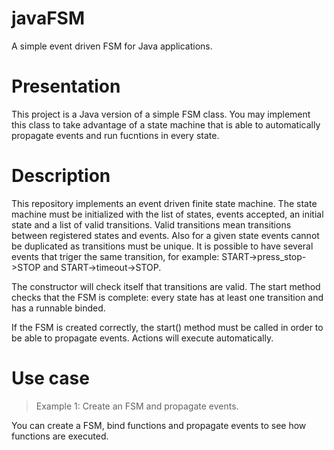 # javaFSM

A simple event driven FSM for Java applications.

# Presentation

This project is a Java version of a simple FSM class. You may implement this class to take 
advantage of a state machine that is able to automatically propagate events and run fucntions
in every state.

# Description

This repository implements an event driven finite state machine. The state machine must be initialized with the list of states, events
accepted, an initial state and a list of valid transitions. Valid transitions mean transitions between registered states and events. 
Also for a given state events cannot be duplicated as transitions must be unique. It is possible to have several events that triger the same
transition, for example: START->press_stop->STOP and START->timeout->STOP.

The constructor will check itself that transitions are valid. The start method checks that the FSM is complete: every state has at least
one transition and has a runnable binded.

If the FSM is created correctly, the start() method must be called in order to be able to propagate events. Actions will execute automatically.

# Use case

> Example 1: Create an FSM and propagate events.

You can create a FSM, bind functions and propagate events to see how functions are executed.
```java
```